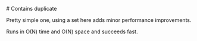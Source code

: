 ​# Contains duplicate

Pretty simple one, using a set here adds minor performance improvements.

Runs in O(N) time and O(N) space and succeeds fast.

